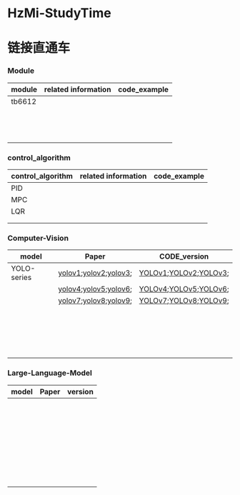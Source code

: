 # HzMi-StudyTime
# 链接直通车

### Module

|module              |related information                                   |code_example                                                           |
|--------------------|------------------------------------------------------|-----------------------------------------------------------------------|
|tb6612              |                                                      |                                                                       |
|                    |                                                      |                                                                       |
|                    |                                                      |                                                                       |
|                    |                                                      |                                                                       |
|                    |                                                      |                                                                       |
|                    |                                                      |                                                                       |
|                    |                                                      |                                                                       |
|                    |                                                      |                                                                       |
|                    |                                                      |                                                                       |
|                    |                                                      |                                                                       |
|                    |                                                      |                                                                       |
|                    |                                                      |                                                                       |
|                    |                                                      |                                                                       |
|                    |                                                      |                                                                       |

### control_algorithm

|control_algorithm   |related information                                   |code_example                                                           |
|--------------------|------------------------------------------------------|-----------------------------------------------------------------------|
|PID                 |                                                      |                                                                       |
|MPC                 |                                                      |                                                                       |
|LQR                 |                                                      |                                                                       |
|                    |                                                      |                                                                       |
|                    |                                                      |                                                                       |


### Computer-Vision
|model               |Paper                                                                            |                   CODE_version                                        |
|--------------------|---------------------------------------------------------------------------------|-----------------------------------------------------------------------|
|YOLO-series         |[yolov1](Paper\YOLOv1.pdf);[yolov2](Paper\YOLOv2.pdf);[yolov3](Paper\YOLOv3.pdf);|[YOLOv1]();[YOLOv2]();[YOLOv3]();                                      |           
|                    |[yolov4](Paper\YOLOv4.pdf);[yolov5](Paper\YOLOv5.pdf);[yolov6]();                |[YOLOv4]();[YOLOv5]();[YOLOv6]();                                      |
|                    |[yolov7]();[yolov8]();[yolov9]();                                                |[YOLOv7]();[YOLOv8]();[YOLOv9]();                                      | 
|                    |                                                                                 |                                                                       |
|                    |                                                                                 |                                                                       |
|                    |                                                                                 |                                                                       |
|                    |                                                                                 |                                                                       |
|                    |                                                                                 |                                                                       |
|                    |                                                                                 |                                                                       |
|                    |                                                                                 |                                                                       |
|                    |                                                                                 |                                                                       |
|                    |                                                                                 |                                                                       |
|                    |                                                                                 |                                                                       |
|                    |                                                                                 |                                                                       |
|                    |                                                                                 |                                                                       |
|                    |                                                                                 |                                                                       |
|                    |                                                                                 |                                                                       |
|                    |                                                                                 |                                                                       |
|                    |                                                                                 |                                                                       |
|                    |                                                                                 |                                                                       |
|                    |                                                                                 |                                                                       |
|                    |                                                                                 |                                                                       |

### Large-Language-Model
|model               |Paper                                                 |                   version                                             |
|--------------------|------------------------------------------------------|-----------------------------------------------------------------------|
|                    |                                                      |                                                                       |
|                    |                                                      |                                                                       |
|                    |                                                      |                                                                       |
|                    |                                                      |                                                                       |
|                    |                                                      |                                                                       |
|                    |                                                      |                                                                       |
|                    |                                                      |                                                                       |
|                    |                                                      |                                                                       |
|                    |                                                      |                                                                       |
|                    |                                                      |                                                                       |
|                    |                                                      |                                                                       |
|                    |                                                      |                                                                       |
|                    |                                                      |                                                                       |
|                    |                                                      |                                                                       |
|                    |                                                      |                                                                       |
|                    |                                                      |                                                                       |
|                    |                                                      |                                                                       |
|                    |                                                      |                                                                       |
|                    |                                                      |                                                                       |
|                    |                                                      |                                                                       |
|                    |                                                      |                                                                       |
|                    |                                                      |                                                                       |
|                    |                                                      |                                                                       |
|                    |                                                      |                                                                       |
|                    |                                                      |                                                                       |
|                    |                                                      |                                                                       |
|                    |                                                      |                                                                       |
|                    |                                                      |                                                                       |
|                    |                                                      |                                                                       |
|                    |                                                      |                                                                       |
|                    |                                                      |                                                                       |
|                    |                                                      |                                                                       |
|                    |                                                      |                                                                       |
